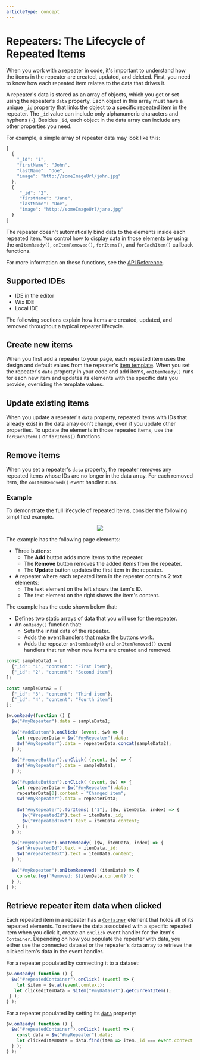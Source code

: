 ```yaml
---
articleType: concept
---
```

# Repeaters: The Lifecycle of Repeated Items



When you work with a repeater in code, it's important to understand how the items in the repeater are created, updated, and deleted. First, you need to know how each repeated item relates to the data that drives it.

A repeater's data is stored as an array of objects, which you get or set using the repeater’s `data` property. Each object in this array must have a unique `_id` property that links the object to a specific repeated item in the repeater. The `_id` value can include only alphanumeric characters and hyphens (`-`). Besides `_id`, each object in the data array can include any other properties you need.

For example, a simple array of repeater data may look like this:

```javascript
[
  {
    "_id": "1", 
    "firstName": "John", 
    "lastName": "Doe", 
    "image": "http://someImageUrl/john.jpg"
  },
  {    
     "_id": "2", 
     "firstName": "Jane",
     "lastName": "Doe",
     "image": "http://someImageUrl/jane.jpg"
  }
]
```

The repeater doesn't automatically bind data to the elements inside each repeated item. You control how to display data in those elements by using the `onItemReady()`, `onItemRemoved()`, `forItems()`, and `forEachItem()` callback functions.

For more information on these functions, see the [API Reference](https://www.wix.com/velo/reference/$w.Repeater.html).

## Supported IDEs
* IDE in the editor
* Wix IDE
* Local IDE

The following sections explain how items are created, updated, and removed throughout a typical repeater lifecycle.

## Create new items

When you first add a repeater to your page, each repeated item uses the design and default values from the repeater's [item template](https://NewRepeatedItemTemplatePlaceHolder). When you set the repeater's `data` property in your code and add items, `onItemReady()` runs for each new item and updates its elements with the specific data you provide, overriding the template values.


## Update existing items

When you update a repeater's `data` property, repeated items with IDs that already exist in the data array don't change, even if you update other properties. To update the elements in those repeated items, use the `forEachItem()` or `forItems()` functions.


## Remove items

When you set a repeater's `data` property, the repeater removes any repeated items whose IDs are no longer in the data array. For each removed item, the `onItemRemoved()` event handler runs.

### Example

To demonstrate the full lifecycle of repeated items, consider the following simplified example. 

<div style="text-align:center">

![](https://d2x3xhvgiqkx42.cloudfront.net/12345678-1234-1234-1234-1234567890ab/dfff8cbb-ddcb-4376-8cae-3fedb2dd4458/2017/11/29/1c9e7e93-ef4c-44aa-a495-ae82d5c10a91.png)

</div>

The example has the following page elements:

*   Three buttons:
    *   The **Add** button adds more items to the repeater.
    *   The **Remove** button removes the added items from the repeater.
    *   The **Update** button updates the first item in the repeater.
*   A repeater where each repeated item in the repeater contains 2 text elements:
    *   The text element on the left shows the item's ID.
    *   The text element on the right shows the item's content.

The example has the code shown below that:

*   Defines two static arrays of data that you will use for the repeater.
*   An `onReady()` function that:
    *   Sets the initial data of the repeater.
    *   Adds the event handlers that make the buttons work.
    *   Adds the repeater `onItemReady()` and `onItemRemoved()` event handlers that run when new items are created and removed.

```javascript
const sampleData1 = [
  {"_id": "1", "content": "First item"},
  {"_id": "2", "content": "Second item"}
];

const sampleData2 = [
  {"_id": "3", "content": "Third item"},
  {"_id": "4", "content": "Fourth item"}
];

$w.onReady(function () {
  $w("#myRepeater").data = sampleData1;
 
  $w("#addButton").onClick( (event, $w) => {
    let repeaterData = $w("#myRepeater").data;
    $w("#myRepeater").data = repeaterData.concat(sampleData2);
  } );
 
  $w("#removeButton").onClick( (event, $w) => {
    $w("#myRepeater").data = sampleData1;
  } );
 
  $w("#updateButton").onClick( (event, $w) => {
    let repeaterData = $w("#myRepeater").data;
    repeaterData[0].content = "Changed item";
    $w("#myRepeater").data = repeaterData;
      
    $w("#myRepeater").forItems( ["1"], ($w, itemData, index) => {
      $w("#repeatedId").text = itemData._id;
      $w("#repeatedText").text = itemData.content;
    } );
  } ); 

  $w("#myRepeater").onItemReady( ($w, itemData, index) => {
    $w("#repeatedId").text = itemData._id;
    $w("#repeatedText").text = itemData.content;
  } );
 
  $w("#myRepeater").onItemRemoved( (itemData) => {
    console.log(`Removed: ${itemData.content}`);
  } );
} );
```
## Retrieve repeater item data when clicked
 
Each repeated item in a repeater has a [`Container`](https://www.wix.com/velo/reference/$w.Container.html) element that holds all of its repeated elements. To retrieve the data associated with a specific repeated item when you click it, create an `onClick` event handler for the item's `Container`. Depending on how you populate the repeater with data, you either use the connected dataset or the repeater's `data` array to retrieve the clicked item's data in the event handler.
 
 For a repeater populated by connecting it to a dataset:
 
  ```javascript
  $w.onReady( function () {
    $w("#repeatedContainer").onClick( (event) => {
      let $item = $w.at(event.context);
     let clickedItemData = $item("#myDataset").getCurrentItem();
   } );
  } );
  ```
 
 For a repeater populated by setting its [`data`](https://dev.wix.com/docs/velo/velo-only-apis/$w/repeater/data) property:
 
  ```javascript
  $w.onReady( function () {
    $w("#repeatedContainer").onClick( (event) => {
      const data = $w("#myRepeater").data;
      let clickedItemData = data.find(item => item._id === event.context.itemId);
    } );
  } );
  ```